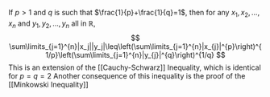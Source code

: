 If $p>1$ and $q$ is such that $\frac{1}{p}+\frac{1}{q}=1$, then for any $x_{1},x_{2},\dots,x_n$ and $y_{1},y_{2},\dots,y_n$ all in $\mathbb{R}$,
$$ \sum\limits_{j=1}^{n}|x_j||y_j|\leq\left(\sum\limits_{j=1}^{n}|x_{j}|^{p}\right)^{1/p}\left(\sum\limits_{j=1}^{n}|y_{j}|^{q}\right)^{1/q} $$
This is an extension of the [[Cauchy-Schwarz]] Inequality, which is identical for $p=q={2}$
Another consequence of this inequality is the proof of the [[Minkowski Inequality]]
